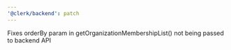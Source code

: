 ```yaml
---
'@clerk/backend': patch
---
```


Fixes orderBy param in getOrganizationMembershipList() not being passed to backend API
